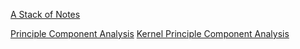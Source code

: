 [A Stack of Notes](a-stack-of-notes.md)

[Principle Component Analysis](a-stack-of-notes/dimensionality-reduction/principle-component-analysis.md)
[Kernel Principle Component Analysis](kernel-principle-component-analysis.md)
